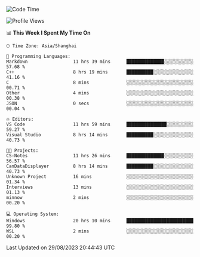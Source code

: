<!--START_SECTION:waka-->
![Code Time](http://img.shields.io/badge/Code%20Time-1%2C205%20hrs%2048%20mins-blue)

![Profile Views](http://img.shields.io/badge/Profile%20Views-0-blue)

📊 **This Week I Spent My Time On** 

```text
🕑︎ Time Zone: Asia/Shanghai

💬 Programming Languages: 
Markdown                 11 hrs 39 mins      ██████████████░░░░░░░░░░░   57.68 % 
C++                      8 hrs 19 mins       ██████████░░░░░░░░░░░░░░░   41.16 % 
C                        8 mins              ░░░░░░░░░░░░░░░░░░░░░░░░░   00.71 % 
Other                    4 mins              ░░░░░░░░░░░░░░░░░░░░░░░░░   00.38 % 
JSON                     0 secs              ░░░░░░░░░░░░░░░░░░░░░░░░░   00.04 % 

🔥 Editors: 
VS Code                  11 hrs 59 mins      ███████████████░░░░░░░░░░   59.27 % 
Visual Studio            8 hrs 14 mins       ██████████░░░░░░░░░░░░░░░   40.73 % 

🐱‍💻 Projects: 
CS-Notes                 11 hrs 26 mins      ██████████████░░░░░░░░░░░   56.57 % 
CanDataDisplayer         8 hrs 14 mins       ██████████░░░░░░░░░░░░░░░   40.73 % 
Unknown Project          16 mins             ░░░░░░░░░░░░░░░░░░░░░░░░░   01.34 % 
Interviews               13 mins             ░░░░░░░░░░░░░░░░░░░░░░░░░   01.13 % 
minnow                   2 mins              ░░░░░░░░░░░░░░░░░░░░░░░░░   00.20 % 

💻 Operating System: 
Windows                  20 hrs 10 mins      █████████████████████████   99.80 % 
WSL                      2 mins              ░░░░░░░░░░░░░░░░░░░░░░░░░   00.20 % 
```


 Last Updated on 29/08/2023 20:44:43 UTC
<!--END_SECTION:waka-->